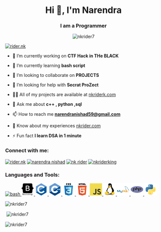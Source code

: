 <h1 align="center">Hi 👋, I'm Narendra</h1>
<h3 align="center">I am a Programmer </h3>
<p align="center"> <img src="https://i.pinimg.com/originals/e4/26/70/e426702edf874b181aced1e2fa5c6cde.gif" alt="nkrider7" /> </p>
<p align="left"> <a href="https://twitter.com/rider.nk" target="blank"><img src="https://img.shields.io/twitter/follow/rider.nk?logo=twitter&style=for-the-badge" alt="rider.nk" /></a> </p>

- 🔭 I’m currently working on **CTF Hack in THe BLACK**

- 🌱 I’m currently learning **bash script**

- 👯 I’m looking to collaborate on **PROJECTS**

- 🤝 I’m looking for help with **Secrat ProZect**

- 👨‍💻 All of my projects are available at [nkriderk.com](nkriderk.com)

- 💬 Ask me about **c++ , python ,sql**

- 📫 How to reach me **narendranishad59@gmail.com**

- 📄 Know about my experiences [nkrider.com](nkrider.com)

- ⚡ Fun fact **I learn DSA in 1 minute**

<h3 align="left">Connect with me:</h3>
<p align="left">
<a href="https://mobile.twitter.com/rider_nk"target="blank"><img align="center" src="https://raw.githubusercontent.com/rahuldkjain/github-profile-readme-generator/master/src/images/icons/Social/twitter.svg" alt="rider.nk" height="30" width="40" /></a>
<a href="https://www.linkedin.com/in/narendra-nishad-a90182223" target="blank"><img align="center" src="https://raw.githubusercontent.com/rahuldkjain/github-profile-readme-generator/master/src/images/icons/Social/linked-in-alt.svg" alt="narendra nishad" height="30" width="40" /></a>
<a href="https://fb.com/nkrider" target="blank"><img align="center" src="https://raw.githubusercontent.com/rahuldkjain/github-profile-readme-generator/master/src/images/icons/Social/facebook.svg" alt="nk rider" height="30" width="40" /></a>
<a href="https://instagram.com/nkriderking" target="blank"><img align="center" src="https://raw.githubusercontent.com/rahuldkjain/github-profile-readme-generator/master/src/images/icons/Social/instagram.svg" alt="nkriderking" height="30" width="40" /></a>
</p>

<h3 align="left">Languages and Tools:</h3>
<p align="left"> <a href="https://www.gnu.org/software/bash/" target="_blank" rel="noreferrer"> <img src="https://www.vectorlogo.zone/logos/gnu_bash/gnu_bash-icon.svg" alt="bash" width="40" height="40"/> </a><a href="https://getbootstrap.com" target="_blank" rel="noreferrer"> <img src="https://raw.githubusercontent.com/devicons/devicon/master/icons/bootstrap/bootstrap-plain-wordmark.svg" alt="bootstrap" width="40" height="40"/> </a> <a href="https://www.cprogramming.com/" target="_blank" rel="noreferrer"> <img src="https://raw.githubusercontent.com/devicons/devicon/master/icons/c/c-original.svg" alt="c" width="40" height="40"/> </a> <a href="https://www.w3schools.com/cpp/" target="_blank" rel="noreferrer"> <img src="https://raw.githubusercontent.com/devicons/devicon/master/icons/cplusplus/cplusplus-original.svg" alt="cplusplus" width="40" height="40"/> </a> <a href="https://www.w3schools.com/css/" target="_blank" rel="noreferrer"> <img src="https://raw.githubusercontent.com/devicons/devicon/master/icons/css3/css3-original-wordmark.svg" alt="css3" width="40" height="40"/> </a>  <a href="https://www.w3.org/html/" target="_blank" rel="noreferrer"> <img src="https://raw.githubusercontent.com/devicons/devicon/master/icons/html5/html5-original-wordmark.svg" alt="html5" width="40" height="40"/> </a> <a href="https://developer.mozilla.org/en-US/docs/Web/JavaScript" target="_blank" rel="noreferrer"> <img src="https://raw.githubusercontent.com/devicons/devicon/master/icons/javascript/javascript-original.svg" alt="javascript" width="40" height="40"/> </a> <a href="https://www.linux.org/" target="_blank" rel="noreferrer"> <img src="https://raw.githubusercontent.com/devicons/devicon/master/icons/linux/linux-original.svg" alt="linux" width="40" height="40"/> </a> <a href="https://www.mysql.com/" target="_blank" rel="noreferrer"> <img src="https://raw.githubusercontent.com/devicons/devicon/master/icons/mysql/mysql-original-wordmark.svg" alt="mysql" width="40" height="40"/> </a>  <a href="https://www.php.net" target="_blank" rel="noreferrer"> <img src="https://raw.githubusercontent.com/devicons/devicon/master/icons/php/php-original.svg" alt="php" width="40" height="40"/> </a> <a href="https://www.python.org" target="_blank" rel="noreferrer"> <img src="https://raw.githubusercontent.com/devicons/devicon/master/icons/python/python-original.svg" alt="python" width="40" height="40"/> </a> </p>

<p><img align="center" src="https://github-readme-stats.vercel.app/api/top-langs?username=nkrider7&show_icons=true&locale=en&layout=compact" alt="nkrider7" /></p>

<p>&nbsp;<img align="center" src="https://github-readme-stats.vercel.app/api?username=nkrider7&show_icons=true&locale=en" alt="nkrider7" /></p>

<p><img align="center" src="https://github-readme-streak-stats.herokuapp.com/?user=nkrider7&" alt="nkrider7" /></p>

